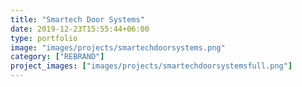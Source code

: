 ```yaml
---
title: "Smartech Door Systems"
date: 2019-12-23T15:55:44+06:00
type: portfolio
image: "images/projects/smartechdoorsystems.png"
category: ["REBRAND"]
project_images: ["images/projects/smartechdoorsystemsfull.png"]
---
```

